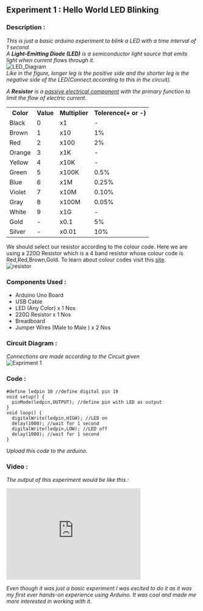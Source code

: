 ## Experiment 1 : Hello World LED Blinking
### Description :
_This is just a basic arduino experiment to blink a LED with a time interval of 1 second.   
A __Light-Emitting Diode (LED)__ is a semiconductor light source that emits light when current flows through it._   
![LED_Diagram](https://user-images.githubusercontent.com/86108610/148680290-045184e5-57a9-4d54-a213-93f8c1fb2913.png)   
_Like in the figure, longer leg is the positive side and the shorter leg is the negative side of the LED(Connect according to this in the circuit)._   

_A __Resistor__ is a [passive electrical component](https://en.wikipedia.org/wiki/Electronic_component#Passive_components) with the primary function to limit the flow of electric current._   
<table>
  <tr>
    <th>Color</th>
    <th>Value</th>
    <th>Multiplier</th>
    <th>Tolerence(+ or -)</th>
  </tr>
  <tr>
    <td>Black</td>
    <td>0</td>
    <td>x1</td>
    <td>-</td>
  </tr>
  <tr>
    <td>Brown</td>
    <td>1</td>
    <td>x10</td>
    <td>1%</td>
  </tr>
  <tr>
    <td>Red</td>
    <td>2</td>
    <td>x100</td>
    <td>2%</td>
  </tr>
  <tr>
    <td>Orange</td>
    <td>3</td>
    <td>x1K</td>
    <td>-</td>
  </tr>
  <tr>
    <td>Yellow</td>
    <td>4</td>
    <td>x10K</td>
    <td>-</td>
  </tr>
  <tr>
    <td>Green</td>
    <td>5</td>
    <td>x100K</td>
    <td>0.5%</td>
  </tr>
  <tr>
    <td>Blue</td>
    <td>6</td>
    <td>x1M</td>
    <td>0.25%</td>
  </tr>
  <tr>
    <td>Violet</td>
    <td>7</td>
    <td>x10M</td>
    <td>0.10%</td>
  </tr>
  <tr>
    <td>Gray</td>
    <td>8</td>
    <td>x100M</td>
    <td>0.05%</td>
  </tr>
  <tr>
    <td>White</td>
    <td>9</td>
    <td>x1G</td>
    <td>-</td>
  </tr>
  <tr>
    <td>Gold</td>
    <td>-</td>
    <td>x0.1</td>
    <td>5%</td>
  </tr>
  <tr>
    <td>Silver</td>
    <td>-</td>
    <td>x0.01</td>
    <td>10%</td>
  </tr>
</table>    

We should select our resistor according to the colour code. Here we are using a 220Ω Resistor which is a 4 band resistor whose colour code is Red,Red,Brown,Gold. To learn about colour codes visit this [site](https://www.atlearner.com/2019/07/Resistor-color-code.html).   
![resistor](https://user-images.githubusercontent.com/86108610/148681736-b6628684-f545-4799-9964-378c34e6f447.png)

### Components Used :      

* Arduino Uno Board
* USB Cable
* LED (Any Color) x 1 Nos
* 220Ω Resistor x 1 Nos
* Breadboard
* Jumper Wires (Male to Male ) x 2 Nos
 
### Circuit Diagram :
_Connections are made according to the Circuit given_   
![Expriment 1](https://aswin-asokan.github.io/Kerala-IoT-Challenge/files/level1/images/Circuit1.png)

### Code :

```
#define ledpin 10 //define digital pin 10
void setup() { 
  pinMode(ledpin,OUTPUT); //define pin with LED as output
}
void loop() {
  digitalWrite(ledpin,HIGH); //LED on
  delay(1000); //wait for 1 second
  digitalWrite(ledpin,LOW); //LED off
  delay(1000); //wait for 1 second
}
```    
_Upload this code to the arduino._

### Video :
_The output of this experiment would be like this :_   
<iframe width="352" height="240"
src="https://user-images.githubusercontent.com/86108610/146636287-d307cc4a-e22b-4290-9088-4a1bad826210.mp4"
frameborder="0" 
allow="accelerometer; autoplay; encrypted-media; gyroscope; picture-in-picture" 
allowfullscreen></iframe>   


_Even though it was just a basic experiment I was excited to do it as it was my first ever hands-on experience using Arduino. It was cool and made me more interested in working with it._   
